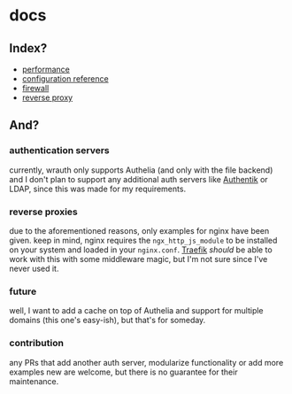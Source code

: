 # docs

## Index?

- [performance](bench.md)
- [configuration reference](config.md)
- [firewall](firewall.md)
- [reverse proxy](reverse.md)

## And?

### authentication servers
currently, wrauth only supports Authelia (and only with the file backend) and I don't plan to support any additional auth servers like [Authentik](https://goauthentik.io/) or LDAP, since this was made for my requirements.

### reverse proxies
due to the aforementioned reasons, only examples for nginx have been given. keep in mind, nginx requires the `ngx_http_js_module` to be installed on your system and loaded in your `nginx.conf`. [Traefik](https://traefik.io/traefik/) *should* be able to work with this with some middleware magic, but I'm not sure since I've never used it.

### future
well, I want to add a cache on top of Authelia and support for multiple domains (this one's easy-ish), but that's for someday.

### contribution
any PRs that add another auth server, modularize functionality or add more examples new are welcome, but there is no guarantee for their maintenance.